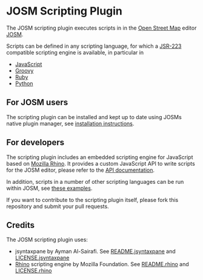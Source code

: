 # JOSM Scripting Plugin

The JOSM scripting plugin executes scripts in in the [Open Street Map](http://www.openstreetmap.org) editor
[JOSM](http://josm.openstreetmap.de/). 

Scripts can be defined in any scripting language, for which a 
[JSR-223](http://www.jcp.org/aboutJava/communityprocess/pr/jsr223/) compatible scripting engine is available, in 
particular in 
* [JavaScript](http://en.wikipedia.org/wiki/JavaScript)
* [Groovy](http://groovy.codehaus.org/)
* [Ruby](http://www.ruby-lang.org/en/)
* [Python](http://www.python.org/)

## For JOSM users
The scripting plugin can be installed and kept up to date using JOSMs native plugin manager, 
see [installation instructions](http://gubaer.github.com/josm-scripting-plugin/index.html#install).

## For developers
The scripting plugin includes an embedded scripting engine for JavaScript based on 
[Mozilla Rhino](http://www.mozilla.org/rhino/).
It provides a custom JavaScript API to write scripts for the JOSM editor, please refer to 
the [API documentation](http://gubaer.github.com/josm-scripting-plugin/).

In addition, scripts in a number of other scripting languages can be run within JOSM, see 
[these examples](https://github.com/Gubaer/josm-scripting-plugin/tree/master/scripts). 

If you want to contribute to the scripting plugin itself, please fork this repository and
submit your pull requests.


## Credits
The JOSM scripting plugin uses: 

* jsyntaxpane by Ayman Al-Sairafi. See [README.jsyntaxpane](master/README.jsyntaxpane) and [LICENSE.jsyntaxpane](master/LICENSE.jsyntaxpane)
* [Rhino](http://www.mozilla.org/rhino/) scripting engine by Mozilla Foundation. See [README.rhino](master/README.rhino) and [LICENSE.rhino](master/LICENSE.rhino)











 